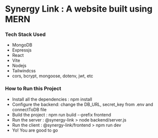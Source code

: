 # Synergy Link : A website built using MERN
### Tech Stack Used
- MongoDB
- Expressjs
- React
- Vite
- Nodejs
- Tailwindcss
- cors, bcrypt, mongoose, dotenv, jwt, etc

### How to Run this Project
- Install all the dependencies : npm install
- Configure the backend: change the DB_URL, secret_key from .env and connectToDB file
- Build the project : npm run build --prefix frontend
- Run the server : @synergy-link > node backend/server.js
- Run the client : @synergy-link/frontend > npm run dev
- Yo! You are good to go

